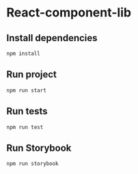 # React-component-lib

## Install dependencies
`npm install`  

## Run project 
`npm run start`  

## Run tests
`npm run test`

## Run Storybook
`npm run storybook`
